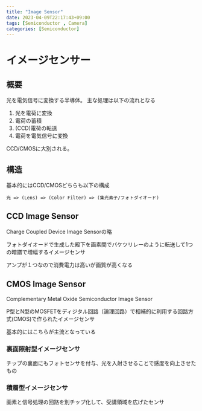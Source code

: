 ```yaml
---
title: "Image Sensor"
date: 2023-04-09T22:17:43+09:00
tags: [Semiconductor , Camera]
categories: [Semiconductor]
---
```


# イメージセンサー

## 概要

光を電気信号に変換する半導体。
主な処理は以下の流れとなる
1. 光を電荷に変換
2. 電荷の蓄積
3. (CCD)電荷の転送
4. 電荷を電気信号に変換

CCD/CMOSに大別される。

## 構造

基本的にはCCD/CMOSどちらも以下の構成

```
光 => (Lens) => (Color Filter) => (集光素子/フォトダイオード) 
```

## CCD Image Sensor

Charge Coupled Device Image Sensorの略

フォトダイオードで生成した殿下を画素間でバケツリレーのように転送して1つの暗譜で増幅するイメージセンサ

アンプが１つなので消費電力は高いが画質が高くなる

## CMOS Image Sensor

Complementary Metal Oxide Semiconductor Image Sensor

P型とN型のMOSFETをディジタル回路（論理回路）で相補的に利用する回路方式(CMOS)で作られたイメージセンサ

基本的にはこちらが主流となっている

### 裏面照射型イメージセンサ

チップの裏面にもフォトセンサを付与、光を入射させることで感度を向上させたもの

### 積層型イメージセンサ

画素と信号処理の回路を別チップ化して、受講領域を広げたセンサ
